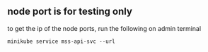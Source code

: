 ## node port is for testing only
to get the ip of the node ports, run the following on admin terminal
```
minikube service mss-api-svc --url
```